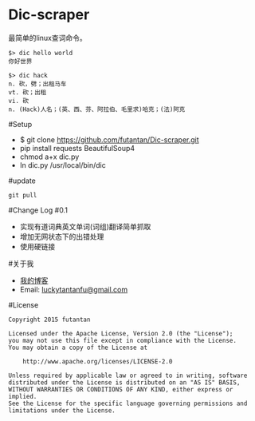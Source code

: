 # Dic-scraper

最简单的linux查词命令。

```
$> dic hello world
你好世界
```

```
$> dic hack
n. 砍，劈；出租马车
vt. 砍；出租
vi. 砍
n. (Hack)人名；(英、西、芬、阿拉伯、毛里求)哈克；(法)阿克
```

#Setup
- $ git clone https://github.com/futantan/Dic-scraper.git
- pip install requests BeautifulSoup4
- chmod a+x dic.py
- ln dic.py /usr/local/bin/dic

#update
```
git pull
```

#Change Log
#0.1
- 实现有道词典英文单词(词组)翻译简单抓取
- 增加无网状态下的出错处理
- 使用硬链接


#关于我
- [我的博客](http://www.futantan.com)
- Email: [luckytantanfu@gmail.com](luckytantanfu@gmail.com)

#License
```
Copyright 2015 futantan

Licensed under the Apache License, Version 2.0 (the "License");
you may not use this file except in compliance with the License.
You may obtain a copy of the License at

    http://www.apache.org/licenses/LICENSE-2.0

Unless required by applicable law or agreed to in writing, software
distributed under the License is distributed on an "AS IS" BASIS,
WITHOUT WARRANTIES OR CONDITIONS OF ANY KIND, either express or implied.
See the License for the specific language governing permissions and
limitations under the License.
```